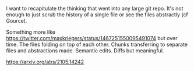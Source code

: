 
I want to recapitulate the thinking that went into any large git repo. It's not enough to just scrub the history of a single file or see the files abstractly (cf Gource).

Something more like https://twitter.com/maxkriegers/status/1467251550095491074 but over time. The files folding on top of each other. Chunks transferring to separate files and abstractions made. Semantic edits. Diffs but meaningful.

https://arxiv.org/abs/2105.14242
